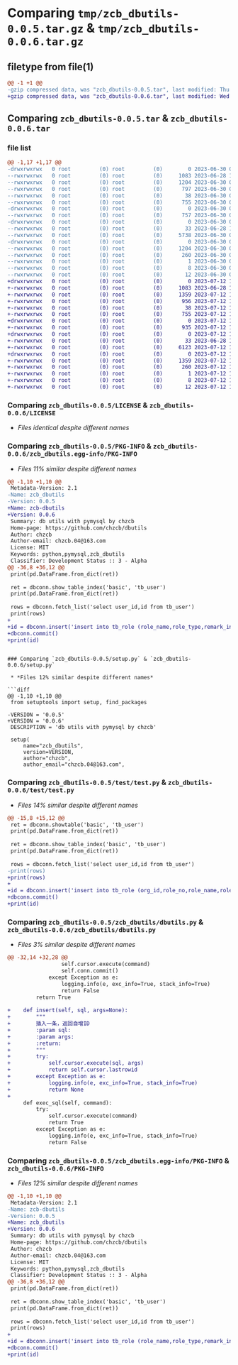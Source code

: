 # Comparing `tmp/zcb_dbutils-0.0.5.tar.gz` & `tmp/zcb_dbutils-0.0.6.tar.gz`

## filetype from file(1)

```diff
@@ -1 +1 @@
-gzip compressed data, was "zcb_dbutils-0.0.5.tar", last modified: Thu Jun 29 12:59:57 2023, max compression
+gzip compressed data, was "zcb_dbutils-0.0.6.tar", last modified: Wed Jul 12 10:42:18 2023, max compression
```

## Comparing `zcb_dbutils-0.0.5.tar` & `zcb_dbutils-0.0.6.tar`

### file list

```diff
@@ -1,17 +1,17 @@
-drwxrwxrwx   0 root         (0) root         (0)        0 2023-06-30 02:02:44.033681 zcb_dbutils-0.0.5/
--rwxrwxrwx   0 root         (0) root         (0)     1083 2023-06-28 11:16:31.000000 zcb_dbutils-0.0.5/LICENSE
--rwxrwxrwx   0 root         (0) root         (0)     1204 2023-06-30 02:02:44.031681 zcb_dbutils-0.0.5/PKG-INFO
--rwxrwxrwx   0 root         (0) root         (0)      797 2023-06-30 02:02:09.000000 zcb_dbutils-0.0.5/README.md
--rwxrwxrwx   0 root         (0) root         (0)       38 2023-06-30 02:02:44.034681 zcb_dbutils-0.0.5/setup.cfg
--rwxrwxrwx   0 root         (0) root         (0)      755 2023-06-30 02:01:49.000000 zcb_dbutils-0.0.5/setup.py
-drwxrwxrwx   0 root         (0) root         (0)        0 2023-06-30 02:02:43.926654 zcb_dbutils-0.0.5/test/
--rwxrwxrwx   0 root         (0) root         (0)      757 2023-06-30 02:00:18.000000 zcb_dbutils-0.0.5/test/test.py
-drwxrwxrwx   0 root         (0) root         (0)        0 2023-06-30 02:02:43.951915 zcb_dbutils-0.0.5/zcb_dbutils/
--rwxrwxrwx   0 root         (0) root         (0)       33 2023-06-28 10:37:05.000000 zcb_dbutils-0.0.5/zcb_dbutils/__init__.py
--rwxrwxrwx   0 root         (0) root         (0)     5738 2023-06-30 02:01:23.000000 zcb_dbutils-0.0.5/zcb_dbutils/dbutils.py
-drwxrwxrwx   0 root         (0) root         (0)        0 2023-06-30 02:02:44.012647 zcb_dbutils-0.0.5/zcb_dbutils.egg-info/
--rwxrwxrwx   0 root         (0) root         (0)     1204 2023-06-30 02:02:43.000000 zcb_dbutils-0.0.5/zcb_dbutils.egg-info/PKG-INFO
--rwxrwxrwx   0 root         (0) root         (0)      260 2023-06-30 02:02:43.000000 zcb_dbutils-0.0.5/zcb_dbutils.egg-info/SOURCES.txt
--rwxrwxrwx   0 root         (0) root         (0)        1 2023-06-30 02:02:43.000000 zcb_dbutils-0.0.5/zcb_dbutils.egg-info/dependency_links.txt
--rwxrwxrwx   0 root         (0) root         (0)        8 2023-06-30 02:02:43.000000 zcb_dbutils-0.0.5/zcb_dbutils.egg-info/requires.txt
--rwxrwxrwx   0 root         (0) root         (0)       12 2023-06-30 02:02:43.000000 zcb_dbutils-0.0.5/zcb_dbutils.egg-info/top_level.txt
+drwxrwxrwx   0 root         (0) root         (0)        0 2023-07-12 10:42:18.808517 zcb_dbutils-0.0.6/
+-rwxrwxrwx   0 root         (0) root         (0)     1083 2023-06-28 11:16:31.000000 zcb_dbutils-0.0.6/LICENSE
+-rwxrwxrwx   0 root         (0) root         (0)     1359 2023-07-12 10:42:18.807002 zcb_dbutils-0.0.6/PKG-INFO
+-rwxrwxrwx   0 root         (0) root         (0)      956 2023-07-12 10:39:53.000000 zcb_dbutils-0.0.6/README.md
+-rwxrwxrwx   0 root         (0) root         (0)       38 2023-07-12 10:42:18.809525 zcb_dbutils-0.0.6/setup.cfg
+-rwxrwxrwx   0 root         (0) root         (0)      755 2023-07-12 10:36:39.000000 zcb_dbutils-0.0.6/setup.py
+drwxrwxrwx   0 root         (0) root         (0)        0 2023-07-12 10:42:18.705244 zcb_dbutils-0.0.6/test/
+-rwxrwxrwx   0 root         (0) root         (0)      935 2023-07-12 10:39:00.000000 zcb_dbutils-0.0.6/test/test.py
+drwxrwxrwx   0 root         (0) root         (0)        0 2023-07-12 10:42:18.728337 zcb_dbutils-0.0.6/zcb_dbutils/
+-rwxrwxrwx   0 root         (0) root         (0)       33 2023-06-28 10:37:05.000000 zcb_dbutils-0.0.6/zcb_dbutils/__init__.py
+-rwxrwxrwx   0 root         (0) root         (0)     6123 2023-07-12 10:36:39.000000 zcb_dbutils-0.0.6/zcb_dbutils/dbutils.py
+drwxrwxrwx   0 root         (0) root         (0)        0 2023-07-12 10:42:18.792945 zcb_dbutils-0.0.6/zcb_dbutils.egg-info/
+-rwxrwxrwx   0 root         (0) root         (0)     1359 2023-07-12 10:42:18.000000 zcb_dbutils-0.0.6/zcb_dbutils.egg-info/PKG-INFO
+-rwxrwxrwx   0 root         (0) root         (0)      260 2023-07-12 10:42:18.000000 zcb_dbutils-0.0.6/zcb_dbutils.egg-info/SOURCES.txt
+-rwxrwxrwx   0 root         (0) root         (0)        1 2023-07-12 10:42:18.000000 zcb_dbutils-0.0.6/zcb_dbutils.egg-info/dependency_links.txt
+-rwxrwxrwx   0 root         (0) root         (0)        8 2023-07-12 10:42:18.000000 zcb_dbutils-0.0.6/zcb_dbutils.egg-info/requires.txt
+-rwxrwxrwx   0 root         (0) root         (0)       12 2023-07-12 10:42:18.000000 zcb_dbutils-0.0.6/zcb_dbutils.egg-info/top_level.txt
```

### Comparing `zcb_dbutils-0.0.5/LICENSE` & `zcb_dbutils-0.0.6/LICENSE`

 * *Files identical despite different names*

### Comparing `zcb_dbutils-0.0.5/PKG-INFO` & `zcb_dbutils-0.0.6/zcb_dbutils.egg-info/PKG-INFO`

 * *Files 11% similar despite different names*

```diff
@@ -1,10 +1,10 @@
 Metadata-Version: 2.1
-Name: zcb_dbutils
-Version: 0.0.5
+Name: zcb-dbutils
+Version: 0.0.6
 Summary: db utils with pymysql by chzcb
 Home-page: https://github.com/chzcb/dbutils
 Author: chzcb
 Author-email: chzcb.04@163.com
 License: MIT
 Keywords: python,pymysql,zcb_dbutils
 Classifier: Development Status :: 3 - Alpha
@@ -36,8 +36,12 @@
 print(pd.DataFrame.from_dict(ret))
 
 ret = dbconn.show_table_index('basic', 'tb_user')
 print(pd.DataFrame.from_dict(ret))
 
 rows = dbconn.fetch_list('select user_id,id from tb_user')
 print(rows)
+
+id = dbconn.insert('insert into tb_role (role_name,role_type,remark_info,created,updated) value (%s,1,%s,0,0)',('xxx', 'xxxx'))
+dbconn.commit()
+print(id)
 ```
```

### Comparing `zcb_dbutils-0.0.5/setup.py` & `zcb_dbutils-0.0.6/setup.py`

 * *Files 12% similar despite different names*

```diff
@@ -1,10 +1,10 @@
 from setuptools import setup, find_packages
 
-VERSION = '0.0.5'
+VERSION = '0.0.6'
 DESCRIPTION = 'db utils with pymysql by chzcb'
 
 setup(
     name="zcb_dbutils",
     version=VERSION,
     author="chzcb",
     author_email="chzcb.04@163.com",
```

### Comparing `zcb_dbutils-0.0.5/test/test.py` & `zcb_dbutils-0.0.6/test/test.py`

 * *Files 14% similar despite different names*

```diff
@@ -15,8 +15,12 @@
 ret = dbconn.showtable('basic', 'tb_user')
 print(pd.DataFrame.from_dict(ret))
 
 ret = dbconn.show_table_index('basic', 'tb_user')
 print(pd.DataFrame.from_dict(ret))
 
 rows = dbconn.fetch_list('select user_id,id from tb_user')
-print(rows)
+print(rows)
+
+id = dbconn.insert('insert into tb_role (org_id,role_no,role_name,role_type,remark_info,created,updated) value (1,1,%s,1,%s,0,0)',('xxx', 'xxxx'))
+dbconn.commit()
+print(id)
```

### Comparing `zcb_dbutils-0.0.5/zcb_dbutils/dbutils.py` & `zcb_dbutils-0.0.6/zcb_dbutils/dbutils.py`

 * *Files 3% similar despite different names*

```diff
@@ -32,14 +32,28 @@
                 self.cursor.execute(command)
                 self.conn.commit()
             except Exception as e:
                 logging.info(e, exc_info=True, stack_info=True)
                 return False
         return True
 
+    def insert(self, sql, args=None):
+        """
+        插入一条，返回自增ID
+        :param sql:
+        :param args:
+        :return:
+        """
+        try:
+            self.cursor.execute(sql, args)
+            return self.cursor.lastrowid
+        except Exception as e:
+            logging.info(e, exc_info=True, stack_info=True)
+            return None
+
     def exec_sql(self, command):
         try:
             self.cursor.execute(command)
             return True
         except Exception as e:
             logging.info(e, exc_info=True, stack_info=True)
             return False
```

### Comparing `zcb_dbutils-0.0.5/zcb_dbutils.egg-info/PKG-INFO` & `zcb_dbutils-0.0.6/PKG-INFO`

 * *Files 12% similar despite different names*

```diff
@@ -1,10 +1,10 @@
 Metadata-Version: 2.1
-Name: zcb-dbutils
-Version: 0.0.5
+Name: zcb_dbutils
+Version: 0.0.6
 Summary: db utils with pymysql by chzcb
 Home-page: https://github.com/chzcb/dbutils
 Author: chzcb
 Author-email: chzcb.04@163.com
 License: MIT
 Keywords: python,pymysql,zcb_dbutils
 Classifier: Development Status :: 3 - Alpha
@@ -36,8 +36,12 @@
 print(pd.DataFrame.from_dict(ret))
 
 ret = dbconn.show_table_index('basic', 'tb_user')
 print(pd.DataFrame.from_dict(ret))
 
 rows = dbconn.fetch_list('select user_id,id from tb_user')
 print(rows)
+
+id = dbconn.insert('insert into tb_role (role_name,role_type,remark_info,created,updated) value (%s,1,%s,0,0)',('xxx', 'xxxx'))
+dbconn.commit()
+print(id)
 ```
```

